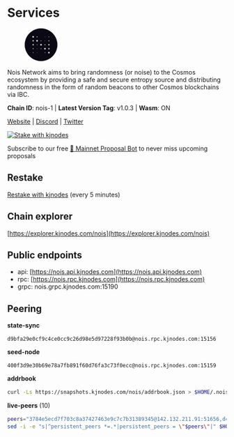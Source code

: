 # Services

<figure><img src="https://raw.githubusercontent.com/kj89/cosmos-images/main/logos/nois.png" alt=""><figcaption></figcaption></figure>

Nois Network aims to bring randomness (or noise)  to the Cosmos ecosystem by providing a safe and  secure entropy source and distributing randomness  in the form of random beacons to other Cosmos blockchains via IBC.

**Chain ID**: nois-1 | **Latest Version Tag**: v1.0.3 | **Wasm**: ON

[Website](https://nois.network) | [Discord](https://discord.gg/dHdpwtEb6F) | [Twitter](https://twitter.com/NoisRNG)

[![Stake with kjnodes](https://i.ibb.co/cr44Q8j/button-stake-with-kjnodes.png)](https://restake.app/nois/noisvaloper1fe7ju873fkknmfrmytaft93y5rlf0xcrqtp39k)

Subscribe to our free [🤖 Mainnet Proposal Bot](https://t.me/kjnodes_proposal_bot) to never miss upcoming proposals

## Restake

[Restake with kjnodes](https://restake.app/nois/noisvaloper1fe7ju873fkknmfrmytaft93y5rlf0xcrqtp39k) (every 5 minutes)
## Chain explorer
[https://explorer.kjnodes.com/nois](https://explorer.kjnodes.com/nois)

## Public endpoints

* api: [https://nois.api.kjnodes.com](https://nois.api.kjnodes.com)
* rpc: [https://nois.rpc.kjnodes.com](https://nois.rpc.kjnodes.com)
* grpc: nois.grpc.kjnodes.com:15190

## Peering

**state-sync**

```text
d9bfa29e0cf9c4ce0cc9c26d98e5d97228f93b0b@nois.rpc.kjnodes.com:15156
```

**seed-node**

```text
400f3d9e30b69e78a7fb891f60d76fa3c73f0ecc@nois.rpc.kjnodes.com:15159
```

**addrbook**
```bash
curl -Ls https://snapshots.kjnodes.com/nois/addrbook.json > $HOME/.noisd/config/addrbook.json
```

**live-peers** (10)
```bash
peers="3784e5ecd7f703c8a37427463e9c7c7b31389345@142.132.211.91:51656,d4f30672ef58f234fd13b503f7ca3d32ffc4e7a2@45.63.104.164:26656,0b4857a716ff7e9a1813c1f069f177e8d0a7c744@85.10.199.157:51656,1eef6409922688e5bf6f00891537552b9ba5540f@135.181.119.59:51656,0cf59ab91e4a96d6e5427d903644edd18d9421d1@142.132.248.138:26786,ed0cce5194ebefdf2f4d9301efc9a12101c35aa2@57.128.163.232:26656,eeb51b9e6c7d6de977e3c6419f3bba78263b4b7e@192.99.32.49:26656,9d21af60ad2568ffcb55a0bd0eb03b6cfa2644c5@49.12.120.113:26656,eb9f7a7afefd583e8fd7c63858812a83eeb19974@65.21.205.248:51656,d9bfa29e0cf9c4ce0cc9c26d98e5d97228f93b0b@65.109.88.38:15156"
sed -i -e "s|^persistent_peers *=.*|persistent_peers = \"$peers\"|" $HOME/.noisd/config/config.toml
```

